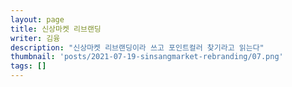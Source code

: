 ```yaml
---
layout: page
title: 신상마켓 리브랜딩
writer: 김융
description: "신상마켓 리브랜딩이라 쓰고 포인트컬러 찾기라고 읽는다"
thumbnail: 'posts/2021-07-19-sinsangmarket-rebranding/07.png'
tags: []
---
```



